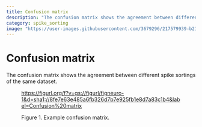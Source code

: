 ```yaml
---
title: Confusion matrix
description: "The confusion matrix shows the agreement between different spike sortings of the same dataset."
category: spike_sorting
image: "https://user-images.githubusercontent.com/3679296/217579939-b212af4d-1b81-4b9e-bad2-7f38aeafecdf.png"
---
```


# Confusion matrix

The confusion matrix shows the agreement between different spike sortings of the same dataset.

<!--------------------------------------------------------------------------------------------->
<figure>
<a name="figure-confusion-matrix"></a>

https://figurl.org/f?v=gs://figurl/figneuro-1&d=sha1://8fe7e63e485a6fb326d7b7e925fb1e8d7a83c1b4&label=Confusion%20matrix
<!--
height: 500
-->
<figcaption>

Figure 1. Example confusion matrix.

</figcaption>
</figure>
<!--------------------------------------------------------------------------------------------->